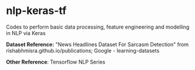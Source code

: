 # nlp-keras-tf
Codes to perform basic data processing, feature engineering and modelling in NLP via Keras

**Dataset Reference:** "News Headlines Dataset For Sarcasm Detection" from rishabhmisra.github.io/publications; Google - learning-datasets

**Other Reference**: Tensorflow NLP Series
